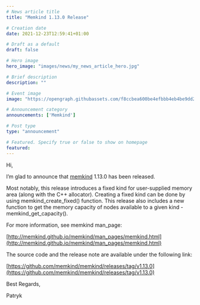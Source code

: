 ```yaml
---
# News article title
title: "Memkind 1.13.0 Release"

# Creation date
date: 2021-12-23T12:59:41+01:00

# Draft as a default
draft: false

# Hero image
hero_image: "images/news/my_news_article_hero.jpg"

# Brief description
description: ""

# Event image
image: "https://opengraph.githubassets.com/f8ccbea600be4efbbb4eb4be9dd21a316c1237aede16f1efd7558874b67eb1bc/memkind/memkind"

# Announcement category
announcements: ['Memkind']

# Post type
type: "announcement"

# Featured. Specify true or false to show on homepage
featured: 
---
```


Hi,

I’m glad to announce that [memkind](https://memkind.github.io/) 1.13.0 has been released.

Most notably, this release introduces a fixed kind for user-supplied memory area (along with the C++ allocator). Creating a fixed kind can be done by using memkind_create_fixed() function.
This release also includes a new function to get the memory capacity of nodes available to a given kind - memkind_get_capacity().

For more information, see memkind man_page:

[http://memkind.github.io/memkind/man_pages/memkind.html](http://memkind.github.io/memkind/man_pages/memkind.html)

The source code and the release note are available under the following link:

[https://github.com/memkind/memkind/releases/tag/v1.13.0](https://github.com/memkind/memkind/releases/tag/v1.13.0)

Best Regards,

Patryk
